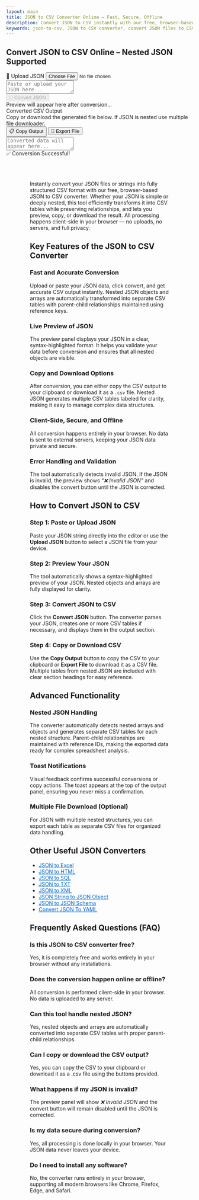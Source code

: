 ```yaml
---
layout: main
title: JSON to CSV Converter Online – Fast, Secure, Offline
description: Convert JSON to CSV instantly with our free, browser-based tool. Fast, secure, offline, and easy to use. Perfect for  everyone.
keywords: json-to-csv, JSON to CSV converter, convert JSON files to CSV, online JSON to CSV tool, free JSON to CSV
---
```


<script src="https://code.jquery.com/jquery-3.6.0.min.js"></script>
<script src="https://cdn.jsdelivr.net/npm/jsonview@1.2.0/dist/jquery.jsonview.min.js"></script>
<link href="https://cdn.jsdelivr.net/npm/jsonview@1.2.0/dist/jquery.jsonview.min.css" rel="stylesheet">
<section>  <h1>Convert JSON to CSV Online – Nested JSON Supported</h1> </section>
<div class="jsonx-container">
  <!-- Top Panel -->
  <div class="jsonx-panel">
    <div class="jsonx-pane-container">
      <!-- Left JSON Editor Pane -->
      <div class="jsonx-pane">
        <div class="jsonx-header" style="justify-content: space-between;">
          <div class="jsonx-title"></div>
          <label class="jsonx-btn jsonx-upload-label" id="uploadBtnJson">
            📂 Upload JSON
            <input id="fileInputJson" type="file" accept=".json,application/json">
          </label>
        </div>
        <textarea id="jsonInputEditor" class="jsonx-editor" placeholder="Paste or upload your JSON here..."></textarea>
      </div>
      <!-- Right Preview + Convert Pane -->
      <div class="jsonx-pane">
        <div class="jsonx-header" style="justify-content: space-between;">
          <div class="jsonx-title"></div>
          <button class="jsonx-btn primary" id="convertBtnJson" disabled>🔄 Convert JSON</button>
        </div>
        <div id="jsonPreviewArea" class="jsonx-preview">
          <div class="jsonx-placeholder">Preview will appear here after conversion...</div>
        </div>
      </div>
    </div>
  </div>
</div>

<div id="convertedFile">
<!-- CSV/Text Output Section -->
<div class="jsonx-container">
  <div class="jsonx-panel" id="outputPanel">
    <div class="jsonx-header">
      <div>
        <div class="jsonx-title">Converted CSV Output</div>
        <div class="jsonx-small">Copy or download the generated file below. If JSON is nested use multiple file downloader.</div>
      </div>
      <div class="jsonx-controls">
        <button class="jsonx-btn" id="copyOutputBtn">📋 Copy Output</button>
        <button class="jsonx-btn" id="exportOutputBtn">💾 Export File</button>
      </div>
    </div>
    <textarea id="outputArea" class="jsonx-output" placeholder="Converted data will appear here..." readonly></textarea>
  </div>
</div>
</div>
<!-- Toast -->
<div id="toastJson" class="jsonx-toast">✅ Conversion Successful!</div>

<script src="/assets/js/json-to-csv.js"></script>


<div style="margin:4rem;">

  <p>Instantly convert your JSON files or strings into fully structured CSV format with our free, browser-based JSON to CSV converter. Whether your JSON is simple or deeply nested, this tool efficiently transforms it into CSV tables while preserving relationships, and lets you preview, copy, or download the result. All processing happens client-side in your browser — no uploads, no servers, and full privacy.</p>

  <h2>Key Features of the JSON to CSV Converter</h2>

  <h3>Fast and Accurate Conversion</h3>
  <p>Upload or paste your JSON data, click convert, and get accurate CSV output instantly. Nested JSON objects and arrays are automatically transformed into separate CSV tables with parent-child relationships maintained using reference keys.</p>

  <h3>Live Preview of JSON</h3>
  <p>The preview panel displays your JSON in a clear, syntax-highlighted format. It helps you validate your data before conversion and ensures that all nested objects are visible.</p>

  <h3>Copy and Download Options</h3>
  <p>After conversion, you can either copy the CSV output to your clipboard or download it as a <code>.csv</code> file. Nested JSON generates multiple CSV tables labeled for clarity, making it easy to manage complex data structures.</p>

  <h3>Client-Side, Secure, and Offline</h3>
  <p>All conversion happens entirely in your browser. No data is sent to external servers, keeping your JSON data private and secure.</p>

  <h3>Error Handling and Validation</h3>
  <p>The tool automatically detects invalid JSON. If the JSON is invalid, the preview shows <em>“❌ Invalid JSON”</em> and disables the convert button until the JSON is corrected.</p>

  <h2>How to Convert JSON to CSV</h2>

  <h3>Step 1: Paste or Upload JSON</h3>
  <p>Paste your JSON string directly into the editor or use the <strong>Upload JSON</strong> button to select a JSON file from your device.</p>

  <h3>Step 2: Preview Your JSON</h3>
  <p>The tool automatically shows a syntax-highlighted preview of your JSON. Nested objects and arrays are fully displayed for clarity.</p>

  <h3>Step 3: Convert JSON to CSV</h3>
  <p>Click the <strong>Convert JSON</strong> button. The converter parses your JSON, creates one or more CSV tables if necessary, and displays them in the output section.</p>

  <h3>Step 4: Copy or Download CSV</h3>
  <p>Use the <strong>Copy Output</strong> button to copy the CSV to your clipboard or <strong>Export File</strong> to download it as a CSV file. Multiple tables from nested JSON are included with clear section headings for easy reference.</p>

  <h2>Advanced Functionality</h2>

  <h3>Nested JSON Handling</h3>
  <p>The converter automatically detects nested arrays and objects and generates separate CSV tables for each nested structure. Parent-child relationships are maintained with reference IDs, making the exported data ready for complex spreadsheet analysis.</p>

  <h3>Toast Notifications</h3>
  <p>Visual feedback confirms successful conversions or copy actions. The toast appears at the top of the output panel, ensuring you never miss a confirmation.</p>

  <h3>Multiple File Download (Optional)</h3>
  <p>For JSON with multiple nested structures, you can export each table as separate CSV files for organized data handling.</p>

  <h2>Other Useful JSON Converters</h2>
  <ul>
    <li><a href="json-to-excel" style="color:#0066cc; text-decoration:underline;">JSON to Excel</a></li>
    <li><a href="json-to-html" style="color:#0066cc; text-decoration:underline;">JSON to HTML</a></li>
    <li><a href="json-to-sql" style="color:#0066cc; text-decoration:underline;">JSON to SQL</a></li>
    <li><a href="json-to-txt" style="color:#0066cc; text-decoration:underline;">JSON to TXT</a></li>
    <li><a href="json-to-xml" style="color:#0066cc; text-decoration:underline;">JSON to XML</a></li>
    <li><a href="json-string-to-json-object" style="color:#0066cc; text-decoration:underline;">JSON String to JSON Object</a></li>
    <li><a href="json-to-json-schema" style="color:#0066cc; text-decoration:underline;">JSON to JSON Schema</a></li>
    <li><a href="json-to-yaml" style="color:#0066cc; text-decoration:underline;">Convert JSON To YAML</a></li>
  </ul>

  <h2>Frequently Asked Questions (FAQ)</h2>

  <h3>Is this JSON to CSV converter free?</h3>
  <p>Yes, it is completely free and works entirely in your browser without any installations.</p>

  <h3>Does the conversion happen online or offline?</h3>
  <p>All conversion is performed client-side in your browser. No data is uploaded to any server.</p>

  <h3>Can this tool handle nested JSON?</h3>
  <p>Yes, nested objects and arrays are automatically converted into separate CSV tables with proper parent-child relationships.</p>

  <h3>Can I copy or download the CSV output?</h3>
  <p>Yes, you can copy the CSV to your clipboard or download it as a .csv file using the buttons provided.</p>

  <h3>What happens if my JSON is invalid?</h3>
  <p>The preview panel will show <em>❌ Invalid JSON</em> and the convert button will remain disabled until the JSON is corrected.</p>

  <h3>Is my data secure during conversion?</h3>
  <p>Yes, all processing is done locally in your browser. Your JSON data never leaves your device.</p>

  <h3>Do I need to install any software?</h3>
  <p>No, the converter runs entirely in your browser, supporting all modern browsers like Chrome, Firefox, Edge, and Safari.</p>

</div>

<!-- ✅ WebApplication Schema -->
<script type="application/ld+json">
{
  "@context": "https://schema.org",
  "@type": "WebApplication",
  "name": "JSON to CSV Converter",
  "alternateName": "Convert JSON Files to CSV Online",
  "operatingSystem": "Any",
  "applicationCategory": "UtilityApplication",
  "applicationSubCategory": "File Conversion",
  "description": "Convert JSON files to CSV instantly with this free browser-based converter. No uploads, no installations — fast, secure, and private data conversion directly on your device.",
  "url": "https://smallsuggestions.com/json-to-csv",
  "image": "https://smallsuggestions.com/assets/img/smallsuggestions.webp",
  "creator": {
    "@type": "Organization",
    "name": "Small Suggestions",
    "url": "https://smallsuggestions.com"
  },
  "featureList": [
    "Instant JSON to CSV conversion",
    "Handles nested JSON with multiple CSV tables",
    "Preview JSON with syntax highlighting before conversion",
    "Copy CSV to clipboard or export as .csv file",
    "No software installation required",
    "Completely client-side — no data uploads"
  ],
  "offers": {
    "@type": "Offer",
    "price": "0",
    "priceCurrency": "USD",
    "category": "Free"
  },
  "softwareVersion": "1.0.0",
  "browserRequirements": "Works on all JavaScript-enabled browsers",
  "permissions": "No data storage or tracking involved",
  "inLanguage": "en",
  "about": {
    "@type": "Thing",
    "name": "JSON to CSV Conversion",
    "sameAs": [
      "https://en.wikipedia.org/wiki/JSON",
      "https://en.wikipedia.org/wiki/Comma-separated_values",
      "https://smallsuggestions.com/json-to-excel",
    "https://smallsuggestions.com/json-to-html",
    "https://smallsuggestions.com/json-to-pdf",
    "https://smallsuggestions.com/json-to-sql",
    "https://smallsuggestions.com/json-to-txt",
    "https://smallsuggestions.com/json-to-xml"
    ]
  }
}
</script>
<!-- ✅ ConvertAction Schema -->
<script type="application/ld+json">
{
  "@context": "https://schema.org",
  "@type": "Action",
  "@id": "#convertJsonToCsv",
  "name": "Convert JSON to CSV",
  "description": "This online tool lets you convert JSON files or strings into CSV format directly in your browser with no uploads or installations.",
  "actionStatus": "PotentialActionStatus",
  "object": {
    "@type": "Dataset",
    "name": "JSON Dataset",
    "description": "JSON file or string containing structured data."
  },
  "result": {
    "@type": "Dataset",
    "name": "CSV File",
    "description": "CSV file generated from uploaded JSON data, including multiple tables for nested JSON."
  },
  "target": {
    "@type": "EntryPoint",
    "urlTemplate": "https://smallsuggestions.com/json-to-csv",
    "actionPlatform": [
      "https://schema.org/DesktopWebPlatform",
      "https://schema.org/MobileWebPlatform"
    ]
  }
}
</script>
<!-- ✅ Dataset Schema -->
<script type="application/ld+json">
{
  "@context": "https://schema.org",
  "@graph": [
    {
      "@type": "Dataset",
      "@id": "#inputJsonDataset",
      "name": "JSON Data Input",
      "description": "Structured JSON data uploaded or pasted by users to convert into CSV format.",
      "keywords": ["JSON", "Nested JSON", "Data conversion", "JSON to CSV"],
      "license": "https://creativecommons.org/licenses/by/4.0/",
      "creator": {
        "@type": "Organization",
        "name": "Small Suggestions"
      }
    },
    {
      "@type": "Dataset",
      "@id": "#outputCsvDataset",
      "name": "CSV File Output",
      "description": "CSV file generated from the input JSON data, including separate tables for nested objects.",
      "keywords": ["CSV", "Comma Separated Values", "Spreadsheet", "Data export"],
      "license": "https://creativecommons.org/licenses/by/4.0/",
      "creator": {
        "@type": "Organization",
        "name": "Small Suggestions"
      }
    }
  ]
}
</script>

<!-- ✅ HowTo Schema -->
<script type="application/ld+json">
{
  "@context": "https://schema.org",
  "@type": "HowTo",
  "name": "How to Convert JSON to CSV",
  "description": "Follow these simple steps to convert your JSON data into CSV format using our free web tool.",
  "step": [
    {
      "@type": "HowToStep",
      "position": 1,
      "name": "Paste or Upload JSON",
      "text": "Paste your JSON string into the editor or use the Upload button to select a JSON file from your device."
    },
    {
      "@type": "HowToStep",
      "position": 2,
      "name": "Preview Your JSON",
      "text": "View your JSON content in the preview panel with syntax highlighting to ensure it's correctly formatted."
    },
    {
      "@type": "HowToStep",
      "position": 3,
      "name": "Convert to CSV",
      "text": "Click the Convert JSON button to generate CSV output, including separate tables for nested JSON."
    },
    {
      "@type": "HowToStep",
      "position": 4,
      "name": "Copy or Download CSV",
      "text": "Copy the CSV to your clipboard or download it as a .csv file. Nested JSON will produce multiple CSV tables."
    }
  ]
}
</script>
<!-- ✅ ItemList Schema -->
<script type="application/ld+json">
{
  "@context": "https://schema.org",
  "@type": "ItemList",
  "name": "Related JSON Conversion Tools",
  "itemListOrder": "Ascending",
  "itemListElement": [
    { "@type": "ListItem", "position": 1, "name": "JSON to Excel", "url": "https://smallsuggestions.com/json-to-excel" },
    { "@type": "ListItem", "position": 2, "name": "JSON to HTML", "url": "https://smallsuggestions.com/json-to-html" },
    { "@type": "ListItem", "position": 3, "name": "JSON to PDF", "url": "https://smallsuggestions.com/json-to-pdf" },
    { "@type": "ListItem", "position": 4, "name": "JSON to TXT", "url": "https://smallsuggestions.com/json-to-txt" },
    { "@type": "ListItem", "position": 5, "name": "JSON to SQL", "url": "https://smallsuggestions.com/json-to-sql" },
    { "@type": "ListItem", "position": 6, "name": "JSON to XML", "url": "https://smallsuggestions.com/json-to-xml" },
    { "@type": "ListItem", "position": 7, "name": "JSON String to JSON Object", "url": "https://smallsuggestions.com/json-string-to-json-object" },
    { "@type": "ListItem", "position": 8, "name": "JSON to JSON Schema", "url": "https://smallsuggestions.com/json-to-json-schema" }
  ]
}
</script>
<!-- ✅ FAQPage Schema -->
<script type="application/ld+json">
{
  "@context": "https://schema.org",
  "@type": "FAQPage",
  "mainEntity": [
    {
      "@type": "Question",
      "name": "Is this JSON to CSV converter free to use?",
      "acceptedAnswer": { "@type": "Answer", "text": "Yes, our JSON to CSV converter is completely free and works directly in your browser." }
    },
    {
      "@type": "Question",
      "name": "Does the conversion happen online or offline?",
      "acceptedAnswer": { "@type": "Answer", "text": "All conversions happen client-side in your browser. No data is uploaded or stored on external servers." }
    },
    {
      "@type": "Question",
      "name": "Can this tool handle nested JSON?",
      "acceptedAnswer": { "@type": "Answer", "text": "Yes, nested JSON objects and arrays are automatically converted into separate CSV tables with reference IDs for relationships." }
    },
    {
      "@type": "Question",
      "name": "Can I copy or download the CSV output?",
      "acceptedAnswer": { "@type": "Answer", "text": "Yes, you can copy the CSV to your clipboard or export it as a .csv file using the provided buttons." }
    },
    {
      "@type": "Question",
      "name": "Do I need to install any software?",
      "acceptedAnswer": { "@type": "Answer", "text": "No installation is required. The converter runs entirely in your web browser." }
    },
    {
      "@type": "Question",
      "name": "Will my data formatting stay intact?",
      "acceptedAnswer": { "@type": "Answer", "text": "Yes, your JSON structure and values are preserved, and nested objects are properly separated into tables." }
    },
    {
      "@type": "Question",
      "name": "Can I use this tool on mobile devices?",
      "acceptedAnswer": { "@type": "Answer", "text": "Yes, it works smoothly on all mobile browsers that support JavaScript." }
    },
    {
      "@type": "Question",
      "name": "Are there any file size limits?",
      "acceptedAnswer": { "@type": "Answer", "text": "No, there are no file size restrictions. Conversion depends only on your browser's memory capacity." }
    },
    {
      "@type": "Question",
      "name": "Which CSV options are available?",
      "acceptedAnswer": { "@type": "Answer", "text": "You can copy the CSV, export it as a .csv file, and for nested JSON, multiple CSV tables are created automatically." }
    },
    {
      "@type": "Question",
      "name": "Which browsers are supported?",
      "acceptedAnswer": { "@type": "Answer", "text": "All modern browsers are supported, including Chrome, Firefox, Edge, and Safari." }
    }
  ]
}
</script>
